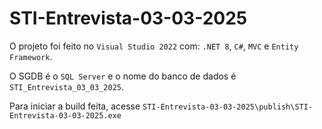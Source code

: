 # STI-Entrevista-03-03-2025

O projeto foi feito no `Visual Studio 2022` com: `.NET 8`, `C#`, `MVC` e `Entity Framework`.

O SGDB é o `SQL Server` e o nome do banco de dados é `STI_Entrevista_03_03_2025`.

Para iniciar a build feita, acesse `STI-Entrevista-03-03-2025\publish\STI-Entrevista-03-03-2025.exe`
